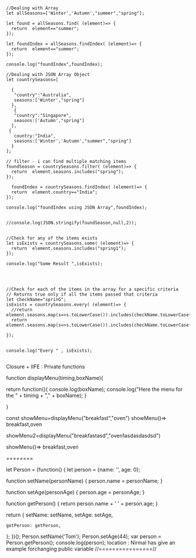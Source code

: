 ```


//Dealing with Array
let allSeasons=['Winter','Autumn',"summer","spring"];

let found = allSeasons.find( (element)=> {
  return  element=="summer";
});

let foundIndex = allSeasons.findIndex( (element)=> {
  return  element=="summer";
});

console.log("foundIndex",foundIndex);

//Dealing with JSON Array Object
let countrySeasons=[
 
  {
   "country":"Australia",
   seasons:['Winter',"spring"]
  },
   {
   "country":"Singapore",
   seasons:['Autumn',"spring"]
  },
 {
   country:"India",
   seasons:['Winter','Autumn',"summer","spring"]
  }
];

// filter - i can find multiple matching items
foundSeason = countrySeasons.filter( (element)=> {
  return  element.seasons.includes("spring");
});

  foundIndex = countrySeasons.findIndex( (element)=> {
  return  element.country=="India";
});

console.log("foundIndex using JSON Array",foundIndex);


//console.log(JSON.stringify(foundSeason,null,2));


//Check for any of the items exists
let isExists = countrySeasons.some( (element)=> {
  return  element.seasons.includes("spring1");
});

console.log("Some Result ",isExists);



 
//Check for each of the items in the array for a specific criteria
// Returns true only if all the items passed that criteria
let checkName="sprinG";
isExists = countrySeasons.every( (element)=> {
  //return  element.seasons.map(s=>s.toLowerCase()).includes(checkName.toLowerCase());
  return  element.seasons.map(s=>s.toLowerCase()).includes(checkName.toLowerCase());
  
});


console.log("Every " , isExists);


```

Closure + IIFE : Private functions


function displayMenu(timing,boxName){
 
return function(){
    console.log(boxName);
   console.log("Here the menu for the " + timing + "," + boxName);
}

}

const showMenu=displayMenu("breakfast","oven")
showMenu()=> breakfast,oven

showMenu2=displayMenu("breakfastasd","oven1asdasdasdsd")

showMenu()=> breakfast,oven


========

let Person = (function() {
  let person = {name: '', age: 0};

  function setName(personName) {
    person.name = personName;
  }

  function setAge(personAge) {
    person.age = personAge;
  }

  function getPerson() {
    return person.name + ' ' + person.age;
  }

  return {
    setName: setName,
    setAge: setAge,

    getPerson: getPerson,
  };
})();
Person.setName('Tom');
Person.setAge(44);
var person = Person.getPerson();
console.log(person);
location : Nirmal has give an example forchanging public variable
//================//



